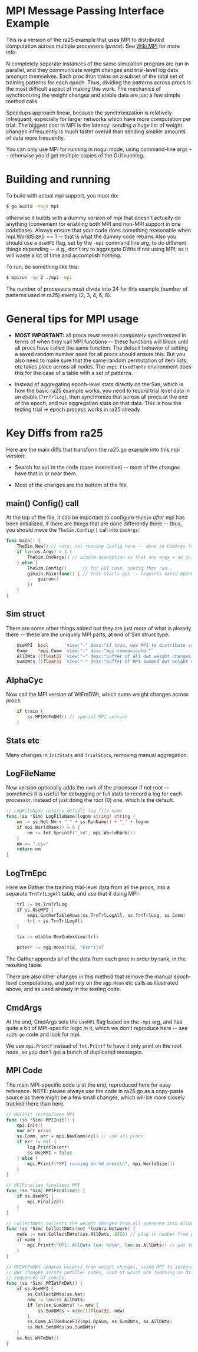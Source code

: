 # MPI Message Passing Interface Example

This is a version of the ra25 example that uses MPI to distributed computation across multiple processors (*procs*).  See [Wiki MPI](https://github.com/emer/emergent/wiki/MPI) for more info.

N completely separate instances of the same simulation program are run in parallel, and they communicate weight changes and trial-level log data amongst themselves.  Each proc thus trains on a subset of the total set of training patterns for each epoch.  Thus, dividing the patterns across procs is the most difficult aspect of making this work.  The mechanics of synchronizing the weight changes and etable data are just a few simple method calls.

Speedups approach linear, because the synchronization is relatively infrequent, especially for larger networks which have more computation per trial.  The biggest cost in MPI is the latency: sending a huge list of weight changes infrequently is much faster overall than sending smaller amounts of data more frequently.

You can only use MPI for running in nogui mode, using command-line args -- otherwise you'd get multiple copies of the GUI running..

# Building and running

To build with actual mpi support, you must do:

```bash
$ go build -tags mpi
```

otherwise it builds with a dummy version of mpi that doesn't actually do anything (convenient for enabling both MPI and non-MPI support in one codebase).  Always ensure that your code does something reasonable when mpi.WorldSize() == 1 -- that is what the dummy code returns  Also you should use a `UseMPI` flag, set by the `-mpi` command line arg, to do different things depending -- e.g., don't try to aggregate DWts if not using MPI, as it will waste a lot of time and accomplish nothing.

To run, do something like this:

```bash
$ mpirun -np 2 ./mpi -mpi
```

The number of processors must divide into 24 for this example (number of patterns used in ra25) evenly (2, 3, 4, 6, 8).

# General tips for MPI usage

* **MOST IMPORTANT:** all procs *must* remain *completely* synchronized in terms of when they call MPI functions -- these functions will block until all procs have called the same function.  The default behavior of setting a saved random number seed for all procs should ensure this.  But you also need to make sure that the same random permutation of item lists, etc takes place across all nodes.  The `empi.FixedTable` environment does this for the case of a table with a set of patterns.

* Instead of aggregating epoch-level stats directly on the Sim, which is how the basic ra25 example works, you need to record trial level data in an etable (`TrnTrlLog`), then synchronize that across all procs at the end of the epoch, and run aggregation stats on that data.  This is how the testing trial -> epoch process works in ra25 already.

# Key Diffs from ra25

Here are the main diffs that transform the ra25.go example into this mpi version:

* Search for `mpi` in the code (case insensitive) -- most of the changes have that in or near them.

* Most of the changes are the bottom of the file.

## main() Config() call

At the top of the file, it can be important to configure `TheSim` *after* mpi has been initialized, if there are things that are done differently there -- thus, you should move the `TheSim.Config()` call into `CmdArgs`:

```go
func main() {
	TheSim.New() // note: not running Config here -- done in CmdArgs for mpi / nogui
	if len(os.Args) > 1 {
		TheSim.CmdArgs() // simple assumption is that any args = no gui -- could add explicit arg if you want
	} else {
		TheSim.Config()      // for GUI case, config then run..
		gimain.Main(func() { // this starts gui -- requires valid OpenGL display connection (e.g., X11)
			guirun()
		})
	}
}
```

## Sim struct

There are some other things added but they are just more of what is already there -- these are the uniquely MPI parts, at end of Sim struct type:

```go
	UseMPI  bool      `view:"-" desc:"if true, use MPI to distribute computation across nodes"`
	Comm    *mpi.Comm `view:"-" desc:"mpi communicator"`
	AllDWts []float32 `view:"-" desc:"buffer of all dwt weight changes -- for mpi sharing"`
	SumDWts []float32 `view:"-" desc:"buffer of MPI summed dwt weight changes"`
```

## AlphaCyc

Now call the MPI version of WtFmDWt, which sums weight changes across procs:

```go
	if train {
		ss.MPIWtFmDWt() // special MPI version
	}
```

## Stats etc

Many changes in `InitStats` and `TrialStats`, removing manual aggregation.

## LogFileName

New version optionally adds the `rank` of the processor if not root -- sometimes it is useful for debugging or full stats to record a log for each processor, instead of just doing the root (0) one, which is the default.

```go
// LogFileName returns default log file name
func (ss *Sim) LogFileName(lognm string) string {
	nm := ss.Net.Nm + "_" + ss.RunName() + "_" + lognm
	if mpi.WorldRank() > 0 {
		nm += fmt.Sprintf("_%d", mpi.WorldRank())
	}
	nm += ".csv"
	return nm
}
```

## LogTrnEpc

Here we Gather the training trial-level data from all the procs, into a separate `TrnTrlLogAll` table, and use that if doing MPI:

```go
	trl := ss.TrnTrlLog
	if ss.UseMPI {
		empi.GatherTableRows(ss.TrnTrlLogAll, ss.TrnTrlLog, ss.Comm)
		trl = ss.TrnTrlLogAll
	}

	tix := etable.NewIndexView(trl)

	pcterr := agg.Mean(tix, "Err")[0]
```

The Gather appends all of the data from each proc in order by rank, in the resulting table.

There are also other changes in this method that remove the manual epoch-level computations, and just rely on the `agg.Mean` etc calls as illustrated above, and as used already in the testing code.

## CmdArgs

At the end, CmdArgs sets the `UseMPI` flag based on the `-mpi` arg, and has quite a bit of MPI-specific logic in it, which we don't reproduce here -- see `ra25.go` code and look for mpi.

We use `mpi.Printf` instead of `fmt.Printf` to have it only print on the root node, so you don't get a bunch of duplicated messages.

## MPI Code

The main MPI-specific code is at the end, reproduced here for easy reference.  NOTE: please always use the code in ra25.go as a copy-paste source as there might be a few small changes, which will be more closely tracked there than here.


```go
// MPIInit initializes MPI
func (ss *Sim) MPIInit() {
	mpi.Init()
	var err error
	ss.Comm, err = mpi.NewComm(nil) // use all procs
	if err != nil {
		log.Println(err)
		ss.UseMPI = false
	} else {
		mpi.Printf("MPI running on %d procs\n", mpi.WorldSize())
	}
}

// MPIFinalize finalizes MPI
func (ss *Sim) MPIFinalize() {
	if ss.UseMPI {
		mpi.Finalize()
	}
}

// CollectDWts collects the weight changes from all synapses into AllDWts
func (ss *Sim) CollectDWts(net *leabra.Network) {
    made := net.CollectDWts(&ss.AllDwts, 8329) // plug in number from printout below, to avoid realloc
    if made {
		mpi.Printf("MPI: AllDWts len: %d\n", len(ss.AllDWts)) // put this number in above make
	}
}

// MPIWtFmDWt updates weights from weight changes, using MPI to integrate
// DWt changes across parallel nodes, each of which are learning on different
// sequences of inputs.
func (ss *Sim) MPIWtFmDWt() {
	if ss.UseMPI {
		ss.CollectDWts(ss.Net)
		ndw := len(ss.AllDWts)
		if len(ss.SumDWts) != ndw {
			ss.SumDWts = make([]float32, ndw)
		}
		ss.Comm.AllReduceF32(mpi.OpSum, ss.SumDWts, ss.AllDWts)
		ss.Net.SetDWts(ss.SumDWts)
	}
	ss.Net.WtFmDWt()
}
```

